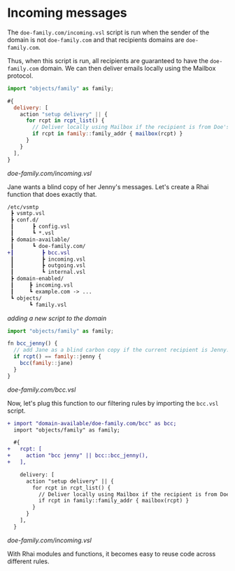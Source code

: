 # Incoming messages

The `doe-family.com/incoming.vsl` script is run when the sender of the domain is not `doe-family.com` and that recipients domains are `doe-family.com`.

Thus, when this script is run, all recipients are guaranteed to have the `doe-family.com` domain. We can then deliver emails locally using the Mailbox protocol.

```js
import "objects/family" as family;

#{
  delivery: [
    action "setup delivery" || {
      for rcpt in rcpt_list() {
        // Deliver locally using Mailbox if the recipient is from Doe's family.
        if rcpt in family::family_addr { mailbox(rcpt) }
      }
    }
  ],
}
```

<p class="ann"> <i>doe-family.com/incoming.vsl</i> </p>

Jane wants a blind copy of her Jenny's messages. Let's create a Rhai function that does exactly that.

```diff
/etc/vsmtp
 ┣ vsmtp.vsl
 ┣ conf.d/
 ┃      ┣ config.vsl
 ┃      ┗ *.vsl
 ┣ domain-available/
 ┃      ┗ doe-family.com/
+┃         ┣ bcc.vsl
 ┃         ┣ incoming.vsl
 ┃         ┣ outgoing.vsl
 ┃         ┗ internal.vsl
 ┣ domain-enabled/
 ┃     ┣ incoming.vsl
 ┃     ┗ example.com -> ...
 ┗ objects/
       ┗ family.vsl
```

<p class="ann"> <i>adding a new script to the domain</i> </p>

```js
import "objects/family" as family;

fn bcc_jenny() {
  // add Jane as a blind carbon copy if the current recipient is Jenny.
  if rcpt() == family::jenny {
    bcc(family::jane)
  }
}
```

<p class="ann"> <i>doe-family.com/bcc.vsl</i> </p>

Now, let's plug this function to our filtering rules by importing the `bcc.vsl` script.

```diff js
+ import "domain-available/doe-family.com/bcc" as bcc;
  import "objects/family" as family;

  #{
+   rcpt: [
+     action "bcc jenny" || bcc::bcc_jenny(),
+   ],

    delivery: [
      action "setup delivery" || {
        for rcpt in rcpt_list() {
          // Deliver locally using Mailbox if the recipient is from Doe's family.
          if rcpt in family::family_addr { mailbox(rcpt) }
        }
      }
    ],
  }
```

<p class="ann"> <i>doe-family.com/incoming.vsl</i> </p>

With Rhai modules and functions, it becomes easy to reuse code across different rules.

